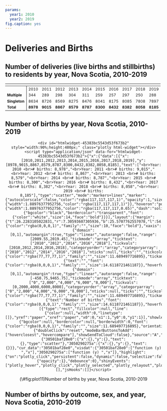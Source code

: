 ```yaml
---
params:
  year1: 2010
  year2: 2019
fig.caption: yes
---
```




<!-- # (PART) Deliveries and Births {-} -->

# Deliveries and Births

## Number of deliveries (live births and stillbirths) to residents by year, Nova Scotia, 2010-2019

<table class="table" style="font-size: 12px; margin-left: auto; margin-right: auto;">
 <thead>
  <tr>
   <th style="text-align:left;font-weight: bold;">  </th>
   <th style="text-align:left;font-weight: bold;">  </th>
   <th style="text-align:left;font-weight: bold;">  </th>
   <th style="text-align:left;font-weight: bold;">  </th>
   <th style="text-align:left;font-weight: bold;">  </th>
   <th style="text-align:left;font-weight: bold;">  </th>
   <th style="text-align:left;font-weight: bold;">  </th>
   <th style="text-align:left;font-weight: bold;">  </th>
   <th style="text-align:left;font-weight: bold;">  </th>
   <th style="text-align:left;font-weight: bold;">  </th>
   <th style="text-align:left;font-weight: bold;">  </th>
  </tr>
 </thead>
<tbody>
  <tr>
   <td style="text-align:left;font-weight: bold;border-right:1px solid;">  </td>
   <td style="text-align:left;"> 2010 </td>
   <td style="text-align:left;"> 2011 </td>
   <td style="text-align:left;"> 2012 </td>
   <td style="text-align:left;"> 2013 </td>
   <td style="text-align:left;"> 2014 </td>
   <td style="text-align:left;"> 2015 </td>
   <td style="text-align:left;"> 2016 </td>
   <td style="text-align:left;"> 2017 </td>
   <td style="text-align:left;"> 2018 </td>
   <td style="text-align:left;"> 2019 </td>
  </tr>
  <tr>
   <td style="text-align:left;font-weight: bold;border-right:1px solid;"> Multiple </td>
   <td style="text-align:left;"> 344 </td>
   <td style="text-align:left;"> 289 </td>
   <td style="text-align:left;"> 298 </td>
   <td style="text-align:left;"> 304 </td>
   <td style="text-align:left;"> 311 </td>
   <td style="text-align:left;"> 259 </td>
   <td style="text-align:left;"> 257 </td>
   <td style="text-align:left;"> 297 </td>
   <td style="text-align:left;"> 250 </td>
   <td style="text-align:left;"> 288 </td>
  </tr>
  <tr>
   <td style="text-align:left;font-weight: bold;border-right:1px solid;"> Singleton </td>
   <td style="text-align:left;"> 8634 </td>
   <td style="text-align:left;"> 8726 </td>
   <td style="text-align:left;"> 8569 </td>
   <td style="text-align:left;"> 8275 </td>
   <td style="text-align:left;"> 8476 </td>
   <td style="text-align:left;"> 8041 </td>
   <td style="text-align:left;"> 8175 </td>
   <td style="text-align:left;"> 8085 </td>
   <td style="text-align:left;"> 7808 </td>
   <td style="text-align:left;"> 7897 </td>
  </tr>
  <tr>
   <td style="text-align:left;font-weight: bold;font-weight: bold;border-right:1px solid;"> Total </td>
   <td style="text-align:left;font-weight: bold;"> 8978 </td>
   <td style="text-align:left;font-weight: bold;"> 9015 </td>
   <td style="text-align:left;font-weight: bold;"> 8867 </td>
   <td style="text-align:left;font-weight: bold;"> 8579 </td>
   <td style="text-align:left;font-weight: bold;"> 8787 </td>
   <td style="text-align:left;font-weight: bold;"> 8300 </td>
   <td style="text-align:left;font-weight: bold;"> 8432 </td>
   <td style="text-align:left;font-weight: bold;"> 8382 </td>
   <td style="text-align:left;font-weight: bold;"> 8058 </td>
   <td style="text-align:left;font-weight: bold;"> 8185 </td>
  </tr>
</tbody>
</table>


## Number of births by year, Nova Scotia, 2010-2019

<div class="figure" style="text-align: center">

```{=html}
<div id="htmlwidget-45383bc5543d53f673b2" style="width:90%;height:480px;" class="plotly html-widget"></div>
<script type="application/json" data-for="htmlwidget-45383bc5543d53f673b2">{"x":{"data":[{"x":[2010,2011,2012,2013,2014,2015,2016,2017,2018,2019],"y":[8978,9015,8867,8579,8787,8300,8432,8382,8058,8185],"text":["<br>Year: 2010 <br># births: 8,978","<br>Year: 2011 <br># births: 9,015","<br>Year: 2012 <br># births: 8,867","<br>Year: 2013 <br># births: 8,579","<br>Year: 2014 <br># births: 8,787","<br>Year: 2015 <br># births: 8,300","<br>Year: 2016 <br># births: 8,432","<br>Year: 2017 <br># births: 8,382","<br>Year: 2018 <br># births: 8,058","<br>Year: 2019 <br># births: 8,185"],"type":"scatter","mode":"markers+lines","marker":{"autocolorscale":false,"color":"rgba(117,117,117,1)","opacity":1,"size":5.66929133858268,"symbol":"circle","line":{"width":1.88976377952756,"color":"rgba(117,117,117,1)"}},"hoveron":"points","showlegend":false,"xaxis":"x","yaxis":"y","hoverinfo":"text","line":{"width":1.88976377952756,"color":"rgba(117,117,117,0.65)","dash":"solid"},"frame":null,"hoverlabel":{"bgcolor":"black","bordercolor":"transparent","font":{"color":"white","size":14,"face":"bold"}}}],"layout":{"margin":{"t":26.2283105022831,"r":7.30593607305936,"b":25.5707762557078,"l":54.7945205479452},"font":{"color":"rgba(0,0,0,1)","family":"","size":10,"face":"bold"},"xaxis":{"domain":[0,1],"automargin":true,"type":"linear","autorange":false,"range":[2009.55,2019.45],"tickmode":"array","ticktext":["2010","2012","2014","2016","2018"],"tickvals":[2010,2012,2014,2016,2018],"categoryorder":"array","categoryarray":["2010","2012","2014","2016","2018"],"nticks":null,"ticks":"","tickcolor":null,"ticklen":3.65296803652968,"tickwidth":0,"showticklabels":true,"tickfont":{"color":"rgba(77,77,77,1)","family":"","size":11.689497716895},"tickangle":-0,"showline":false,"linecolor":null,"linewidth":0,"showgrid":true,"gridcolor":"rgba(235,235,235,1)","gridwidth":0.66417600664176,"zeroline":false,"anchor":"y","title":{"text":"","font":{"color":"rgba(0,0,0,1)","family":"","size":14.6118721461187}},"hoverformat":".2f"},"yaxis":{"domain":[0,1],"automargin":true,"type":"linear","autorange":false,"range":[-450.75,9465.75],"tickmode":"array","ticktext":["0","2,000","4,000","6,000","8,000"],"tickvals":[0,2000,4000,6000,8000],"categoryorder":"array","categoryarray":["0","2,000","4,000","6,000","8,000"],"nticks":null,"ticks":"","tickcolor":null,"ticklen":3.65296803652968,"tickwidth":0,"showticklabels":true,"tickfont":{"color":"rgba(77,77,77,1)","family":"","size":11.689497716895},"tickangle":-0,"showline":false,"linecolor":null,"linewidth":0,"showgrid":true,"gridcolor":"rgba(235,235,235,1)","gridwidth":0.66417600664176,"zeroline":false,"anchor":"x","title":{"text":"Number of births","font":{"color":"rgba(0,0,0,1)","family":"","size":14.6118721461187}},"hoverformat":".2f"},"shapes":[{"type":"rect","fillcolor":null,"line":{"color":null,"width":0,"linetype":[]},"yref":"paper","xref":"paper","x0":0,"x1":1,"y0":0,"y1":1}],"showlegend":false,"legend":{"bgcolor":null,"bordercolor":null,"borderwidth":0,"font":{"color":"rgba(0,0,0,1)","family":"","size":11.689497716895},"orientation":"h","y":-0.25,"x":0.35},"hovermode":"closest","barmode":"relative"},"config":{"doubleClick":"reset","modeBarButtonsToAdd":["hoverclosest","hovercompare"],"showSendToCloud":false},"source":"A","attrs":{"30501baf28e0":{"x":{},"y":{},"text":{},"type":"scatter"},"3050290275a":{"x":{},"y":{},"text":{}}},"cur_data":"30501baf28e0","visdat":{"30501baf28e0":["function (y) ","x"],"3050290275a":["function (y) ","x"]},"highlight":{"on":"plotly_click","persistent":false,"dynamic":false,"selectize":false,"opacityDim":0.2,"selected":{"opacity":1},"debounce":0},"shinyEvents":["plotly_hover","plotly_click","plotly_selected","plotly_relayout","plotly_brushed","plotly_brushing","plotly_clickannotation","plotly_doubleclick","plotly_deselect","plotly_afterplot","plotly_sunburstclick"],"base_url":"https://plot.ly"},"evals":[],"jsHooks":[]}</script>
```

<p class="caption">(\#fig:plot11)Number of births by year, Nova Scotia, 2010-2019</p>
</div>

## Number of births by outcome, sex, and year, Nova Scotia, 2010-2019







